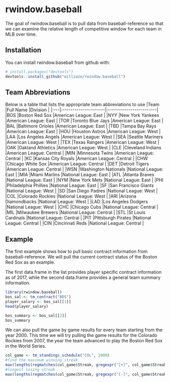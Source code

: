 # rwindow.baseball

The goal of rwindow.baseball is to pull data from baseball-reference so that we can examine the relative length of competitive window for each team in MLB over time. 

## Installation

You can install rwindow.baseball from github with:


``` r
# install.packages("devtools")
devtools::install_github("williazo/rwindow.baseball")
```

## Team Abbreviations
Below is a table that lists the appropriate team abbreviations to use
|Team   |Full Name             |Division                 |
|:---|:---------------------|:------------------------|
|BOS |Boston Red Sox        |American League: East    |
|NYY |New York Yankees      |American League: East    |
|TOR |Toronto Blue Jays     |American League: East    |
|BAL |Baltimore Orioles     |American League: East    |
|TBD |Tampa Bay Rays        |American League: East    |
|HOU |Houston Astros        |American League: West    |
|LAA |Los Angeles Angels    |American League: West    |
|SEA |Seattle Mariners      |American League: West    |
|TEX |Texas Rangers         |American League: West    |
|OAK |Oakland Athletics     |American League: West    |
|CLE |Cleveland Indians     |American League: Central |
|MIN |Minnesota Twins       |American League: Central |
|KC  |Kansas City Royals    |American League: Central |
|CHW |Chicago White Sox     |American League: Central |
|DET |Detroit Tigers        |American League: Central |
|WSN |Washington Nationals  |National League: East    |
|MIA |Miami Marlins         |National League: East    |
|ATL |Atlanta Braves        |National League: East    |
|NYM |New York Mets         |National League: East    |
|PHI |Philadelphia Phillies |National League: East    |
|SF  |San Francisco Giants  |National League: West    |
|SD  |San Diego Padres      |National League: West    |
|COL |Colorado Rockies      |National League: West    |
|ARI |Arizona Diamondbacks  |National League: West    |
|LAD |Los Angeles Dodgers   |National League: West    |
|CHC |Chicago Cubs          |National League: Central |
|MIL |Milwaukee Brewers     |National League: Central |
|STL |St Louis Cardinals    |National League: Central |
|PIT |Pittsburgh Pirates    |National League: Central |
|CIN |Cincinnati Reds       |National League: Central |


## Example


The first example shows how to pull basic contract information from baseball-reference. We will pull the current contract status of the Boston Red Sox as an example.

The first data.frame in the list provides player specific contract information as of 2017, while the second data.frame provides a general team summary information.

``` r
library(rwindow.baseball)
bos_sal <- tm_contract("BOS")
player_salary <- bos_sal[[1]]
head(player_salary)

bos_summary <- bos_sal[[2]]
bos_summary
```

We can also pull the game by game results for every team starting from the year 2000. This time we will try pulling the game results for the Colorado Rockies from 2007, the year the team advanced to play the Boston Red Sox in the World Series.

```r
col_game <- tm_standings_schedule("COL", 2009)
#find the maximum winning streak
max(lengths(regmatches(col_game$Streak, gregexpr("[+]", col_game$Streak))))
#longest losing streak
max(lengths(regmatches(col_game$Streak, gregexpr("[-]", col_game$Streak))))

